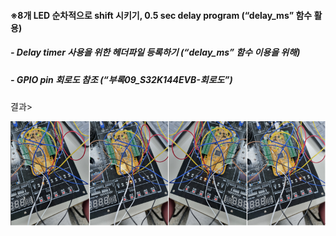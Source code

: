 #### ※8개 LED 순차적으로 shift 시키기, 0.5 sec delay program (“delay_ms” 함수 활용)



##### - Delay timer 사용을 위한 헤더파일 등록하기 (“delay_ms” 함수 이용을 위해)

##### - GPIO pin 회로도 참조 (“부록09_S32K144EVB-회로도”) 

결과>

![image-20231218031501535](./../../images/image-20231218031501535.png)